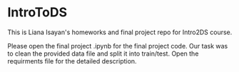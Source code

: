 # IntroToDS

This is Liana Isayan's homeworks and final project repo for Intro2DS course. 

Please open the final project .ipynb for the final project code.
Our task was to clean the provided data file and split it into train/test. 
Open the requirments file for the detailed description.
